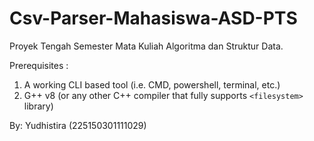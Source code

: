 # Csv-Parser-Mahasiswa-ASD-PTS
Proyek Tengah Semester Mata Kuliah Algoritma dan Struktur Data.

Prerequisites :
1. A working CLI based tool (i.e. CMD, powershell, terminal, etc.)
2. G++ v8 (or any other C++ compiler that fully supports `<filesystem>` library)

By: Yudhistira (225150301111029)
